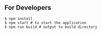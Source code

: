 ## For Developers
  
    $ npm install
    $ npm start # to start the application
    $ npm run build # output to build directory

